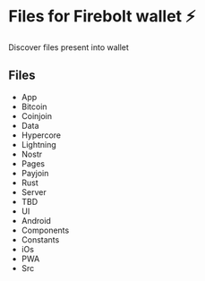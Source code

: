 # Files for Firebolt wallet ⚡

Discover files present into wallet

## Files

- App
- Bitcoin
- Coinjoin
- Data
- Hypercore
- Lightning
- Nostr
- Pages
- Payjoin
- Rust
- Server
- TBD
- UI
- Android
- Components
- Constants
- iOs
- PWA
- Src
